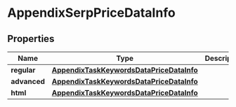 

# AppendixSerpPriceDataInfo


## Properties

| Name | Type | Description | Notes |
|------------ | ------------- | ------------- | -------------|
|**regular** | [**AppendixTaskKeywordsDataPriceDataInfo**](AppendixTaskKeywordsDataPriceDataInfo.md) |  |  [optional] |
|**advanced** | [**AppendixTaskKeywordsDataPriceDataInfo**](AppendixTaskKeywordsDataPriceDataInfo.md) |  |  [optional] |
|**html** | [**AppendixTaskKeywordsDataPriceDataInfo**](AppendixTaskKeywordsDataPriceDataInfo.md) |  |  [optional] |




